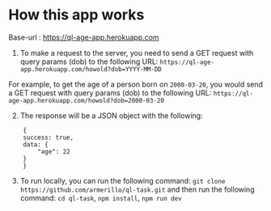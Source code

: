 # How this app works

Base-url : https://ql-age-app.herokuapp.com

1.  To make a request to the server, you need to send a GET request with query params (dob)
to the following URL: ```https://ql-age-app.herokuapp.com/howold?dob=YYYY-MM-DD```

For example, to get the age of a person born on `2000-03-20`, you would send a GET request  with query params  (dob) to the following URL: ```https://ql-age-app.herokuapp.com/howold?dob=2000-03-20```

2.  The response will be a JSON object with the following:

```{
    {
    success: true,
    data: {
        "age": 22
    }
    }
```

3.  To run locally, you can run the following command:
```git clone https://github.com/armerillo/ql-task.git```  and then run the following command:
```cd ql-task```,
```npm install```,
```npm run dev```